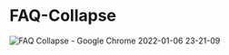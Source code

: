 # FAQ-Collapse
![FAQ Collapse - Google Chrome 2022-01-06 23-21-09](https://user-images.githubusercontent.com/48691866/148446697-bae1a99d-8f2c-403d-a75b-3c0ef8e5ecb9.gif)
